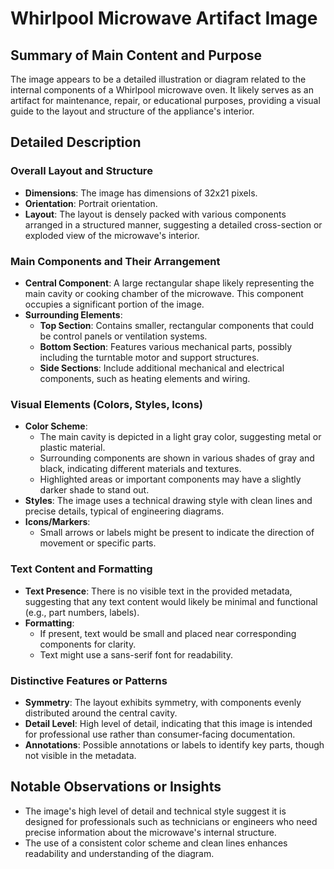 # Whirlpool Microwave Artifact Image

## Summary of Main Content and Purpose
The image appears to be a detailed illustration or diagram related to the internal components of a Whirlpool microwave oven. It likely serves as an artifact for maintenance, repair, or educational purposes, providing a visual guide to the layout and structure of the appliance's interior.

## Detailed Description

### Overall Layout and Structure
- **Dimensions**: The image has dimensions of 32x21 pixels.
- **Orientation**: Portrait orientation.
- **Layout**: The layout is densely packed with various components arranged in a structured manner, suggesting a detailed cross-section or exploded view of the microwave's interior.

### Main Components and Their Arrangement
- **Central Component**: A large rectangular shape likely representing the main cavity or cooking chamber of the microwave. This component occupies a significant portion of the image.
- **Surrounding Elements**:
  - **Top Section**: Contains smaller, rectangular components that could be control panels or ventilation systems.
  - **Bottom Section**: Features various mechanical parts, possibly including the turntable motor and support structures.
  - **Side Sections**: Include additional mechanical and electrical components, such as heating elements and wiring.

### Visual Elements (Colors, Styles, Icons)
- **Color Scheme**:
  - The main cavity is depicted in a light gray color, suggesting metal or plastic material.
  - Surrounding components are shown in various shades of gray and black, indicating different materials and textures.
  - Highlighted areas or important components may have a slightly darker shade to stand out.
- **Styles**: The image uses a technical drawing style with clean lines and precise details, typical of engineering diagrams.
- **Icons/Markers**:
  - Small arrows or labels might be present to indicate the direction of movement or specific parts.

### Text Content and Formatting
- **Text Presence**: There is no visible text in the provided metadata, suggesting that any text content would likely be minimal and functional (e.g., part numbers, labels).
- **Formatting**:
  - If present, text would be small and placed near corresponding components for clarity.
  - Text might use a sans-serif font for readability.

### Distinctive Features or Patterns
- **Symmetry**: The layout exhibits symmetry, with components evenly distributed around the central cavity.
- **Detail Level**: High level of detail, indicating that this image is intended for professional use rather than consumer-facing documentation.
- **Annotations**: Possible annotations or labels to identify key parts, though not visible in the metadata.

## Notable Observations or Insights
- The image's high level of detail and technical style suggest it is designed for professionals such as technicians or engineers who need precise information about the microwave's internal structure.
- The use of a consistent color scheme and clean lines enhances readability and understanding of the diagram.